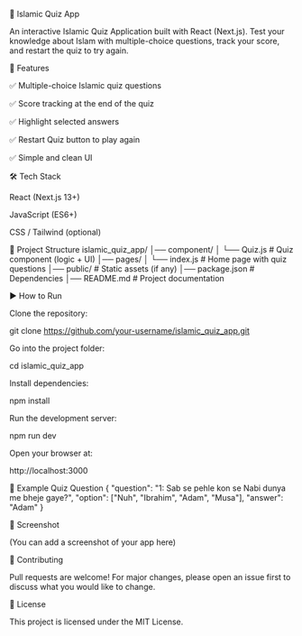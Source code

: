 🕌 Islamic Quiz App

An interactive Islamic Quiz Application built with React (Next.js).
Test your knowledge about Islam with multiple-choice questions, track your score, and restart the quiz to try again.

🚀 Features

✅ Multiple-choice Islamic quiz questions

✅ Score tracking at the end of the quiz

✅ Highlight selected answers

✅ Restart Quiz button to play again

✅ Simple and clean UI

🛠️ Tech Stack

React (Next.js 13+)

JavaScript (ES6+)

CSS / Tailwind (optional)

📂 Project Structure
islamic_quiz_app/
│── component/
│   └── Quiz.js       # Quiz component (logic + UI)
│── pages/
│   └── index.js      # Home page with quiz questions
│── public/           # Static assets (if any)
│── package.json      # Dependencies
│── README.md         # Project documentation

▶️ How to Run

Clone the repository:

git clone https://github.com/your-username/islamic_quiz_app.git


Go into the project folder:

cd islamic_quiz_app


Install dependencies:

npm install


Run the development server:

npm run dev


Open your browser at:

http://localhost:3000

📖 Example Quiz Question
{
  "question": "1: Sab se pehle kon se Nabi dunya me bheje gaye?",
  "option": ["Nuh", "Ibrahim", "Adam", "Musa"],
  "answer": "Adam"
}

📸 Screenshot

(You can add a screenshot of your app here)

🤝 Contributing

Pull requests are welcome! For major changes, please open an issue first to discuss what you would like to change.

📜 License

This project is licensed under the MIT License.
